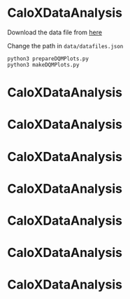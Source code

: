 # CaloXDataAnalysis

Download the data file from [here](https://yofeng.web.cern.ch/yofeng/CaloX/)

Change the path in `data/datafiles.json`

```
python3 prepareDQMPlots.py
python3 makeDQMPlots.py
```
# CaloXDataAnalysis
# CaloXDataAnalysis
# CaloXDataAnalysis
# CaloXDataAnalysis
# CaloXDataAnalysis
# CaloXDataAnalysis
# CaloXDataAnalysis
